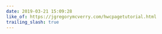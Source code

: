 ```yaml
---
date: 2019-03-21 15:09:28
like_of: https://jgregorymcverry.com/hwcpagetutorial.html
trailing_slash: true
---
```

